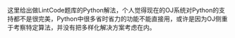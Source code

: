 这里给出做LintCode题库的Python解法，个人觉得现在的OJ系统对Python的支持都不是很完美，Python中很多省时省力的功能不能直接用，或许是因为OJ侧重于考察特定算法，并没有把多样化解决方案考虑在内。